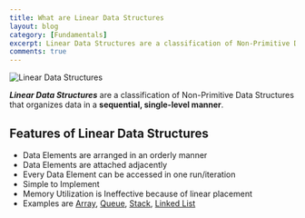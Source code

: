 ```yaml
---
title: What are Linear Data Structures
layout: blog
category: [Fundamentals]
excerpt: Linear Data Structures are a classification of Non-Primitive Data Structures that organizes data in a sequential, single-level manner. Features of Linear Data Structures Data Elements are arranged in an orderly manner Data Elements are attached adjacently Every Data Element can be accessed in one run/iteration Simple to Implement Memory Utilization is Ineffective because of linear...
comments: true
---
```


![Linear Data Structures](https://abhisheksubbusite.s3-ap-southeast-1.amazonaws.com/images/linear-data-structures.png)

**_Linear Data Structures_** are a classification of Non-Primitive Data Structures that organizes data in a **sequential, single-level manner**.

## Features of Linear Data Structures

- Data Elements are arranged in an orderly manner
- Data Elements are attached adjacently
- Every Data Element can be accessed in one run/iteration
- Simple to Implement
- Memory Utilization is Ineffective because of linear placement
- Examples are [Array]({{site.baseurl}}/array/), [Queue]({{site.baseurl}}/queue/), [Stack]({{site.baseurl}}/atack/), [Linked List]({{site.baseurl}}/linked-list/)
